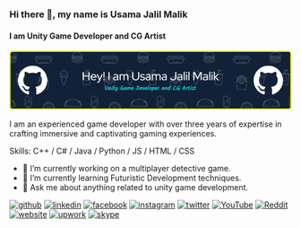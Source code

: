 ### Hi there 👋, my name is Usama Jalil Malik
#### I am Unity Game Developer and CG Artist
![I am Unity Game Developer and CG Artist](https://github.com/UsamaJalil/UsamaJalil/blob/main/github-header-image%20(1).png?raw=true)

I am an experienced game developer with over three years of expertise in crafting immersive and captivating gaming experiences.

Skills: C++ / C# / Java / Python / JS / HTML / CSS

- 🔭 I’m currently working on a multiplayer detective game. 
- 🌱 I’m currently learning Futuristic Development techniques. 
- 💬 Ask me about anything related to unity game development. 


[<img src='https://cdn.jsdelivr.net/npm/simple-icons@3.0.1/icons/github.svg' alt='github' height='40'>](https://github.com/UsamaJalil)  [<img src='https://cdn.jsdelivr.net/npm/simple-icons@3.0.1/icons/linkedin.svg' alt='linkedin' height='40'>](https://www.linkedin.com/in/usama-jalil-malik-b31b38220/)  [<img src='https://cdn.jsdelivr.net/npm/simple-icons@3.0.1/icons/facebook.svg' alt='facebook' height='40'>](https://www.facebook.com/usamajalilmalik)  [<img src='https://cdn.jsdelivr.net/npm/simple-icons@3.0.1/icons/instagram.svg' alt='instagram' height='40'>](https://www.instagram.com/usamajalilmalik/)  [<img src='https://cdn.jsdelivr.net/npm/simple-icons@3.0.1/icons/twitter.svg' alt='twitter' height='40'>](https://twitter.com/usamajalilmalik)  [<img src='https://cdn.jsdelivr.net/npm/simple-icons@3.0.1/icons/youtube.svg' alt='YouTube' height='40'>](https://www.youtube.com/channel/PrefabsGamer)  [<img src='https://cdn.jsdelivr.net/npm/simple-icons@3.0.1/icons/reddit.svg' alt='Reddit' height='40'>](https://www.reddit.com/user/usamajalilmalik)  [<img src='https://cdn.jsdelivr.net/npm/simple-icons@3.0.1/icons/icloud.svg' alt='website' height='40'>](www.prefabsstudio.com)  [<img src='https://cdn.jsdelivr.net/npm/simple-icons@3.0.1/icons/upwork.svg' alt='upwork' height='40'>](https://www.upwork.com/freelancers/~014a31f2ca9ba27953)  [<img src='https://cdn.jsdelivr.net/npm/simple-icons@3.0.1/icons/skype.svg' alt='skype' height='40'>](https://join.skype.com/invite/xSW0pAESMdwq)  

